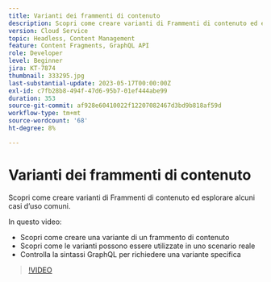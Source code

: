 ```yaml
---
title: Varianti dei frammenti di contenuto
description: Scopri come creare varianti di Frammenti di contenuto ed esplorare alcuni casi d’uso comuni.
version: Cloud Service
topic: Headless, Content Management
feature: Content Fragments, GraphQL API
role: Developer
level: Beginner
jira: KT-7874
thumbnail: 333295.jpg
last-substantial-update: 2023-05-17T00:00:00Z
exl-id: c7fb28b8-494f-47d6-95b7-01ef444abe99
duration: 353
source-git-commit: af928e60410022f12207082467d3bd9b818af59d
workflow-type: tm+mt
source-wordcount: '68'
ht-degree: 8%

---
```


# Varianti dei frammenti di contenuto

Scopri come creare varianti di Frammenti di contenuto ed esplorare alcuni casi d’uso comuni.

In questo video:

+ Scopri come creare una variante di un frammento di contenuto
+ Scopri come le varianti possono essere utilizzate in uno scenario reale
+ Controlla la sintassi GraphQL per richiedere una variante specifica

>[!VIDEO](https://video.tv.adobe.com/v/333295?quality=12&learn=on)

